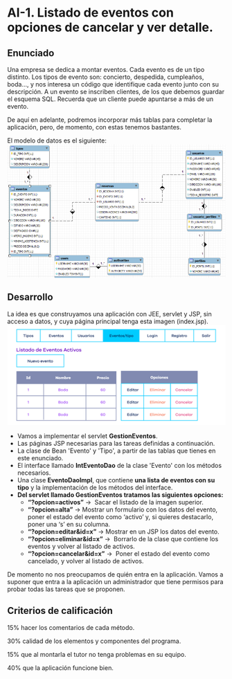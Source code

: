 # AI-1. Listado de eventos con opciones de cancelar y ver detalle.

## Enunciado

Una empresa se dedica a montar eventos. Cada evento es de un tipo distinto. Los tipos de evento son: concierto, despedida, cumpleaños, boda…, y nos interesa un código que identifique cada evento junto con su descripción. A un evento se inscriben clientes, de los que debemos guardar el esquema SQL. Recuerda que un cliente puede apuntarse a más de un evento. 

De aquí en adelante, podremos incorporar más tablas para completar la aplicación, pero, de momento, con estas tenemos bastantes.

El modelo de datos es el siguiente: 
![Modelo de datos del ejercicio](/src/main/webapp/img/ModeloDatos.png)

## Desarrollo

La idea es que construyamos una aplicación con JEE, servlet y JSP, sin acceso a datos, y cuya página principal tenga esta imagen (index.jsp). 
![Captura de los elementos activos en index.jsp](/src/main/webapp/img/c-158.jpg)

- Vamos a implementar el servlet **GestionEventos**. 
- Las páginas JSP necesarias para las tareas definidas a continuación. 
- La clase de Bean 'Evento' y 'Tipo', a partir de las tablas que tienes en este enunciado. 
- El interface llamado **IntEventoDao** de la clase 'Evento' con los métodos necesarios. 
- Una clase **EventoDaoImpl**, que contiene **una lista de eventos con su tipo** y la implementación de los métodos del interface.
- **Del servlet llamado GestionEventos tratamos las siguientes opciones:**
    - **“?opcion=activos”** ->  Sacar el listado de la imagen superior. 
    - **“?opcion=alta”** -> Mostrar un formulario con los datos del evento, poner el estado del evento como ‘activo’ y, si quieres destacarlo, poner una ‘s’ en su columna. 
    - **“?opcion=editar&id=x”** -> Mostrar en un JSP los datos del evento. 
    - **“?opcion=eliminar&id=x”** ->  Borrarlo de la clase que contiene los eventos y volver al listado de activos. 
    - **“?opcion=cancelar&id=x”** ->  Poner el estado del evento como cancelado, y volver al listado de activos. 

De momento no nos preocupamos de quién entra en la aplicación. Vamos a suponer que entra a la aplicación un administrador que tiene permisos para probar todas las tareas que se proponen.

## Criterios de calificación

15% hacer los comentarios de cada método.

30% calidad de los elementos y componentes del programa.

15% que al montarla el tutor no tenga problemas en su equipo.

40% que la aplicación funcione bien.